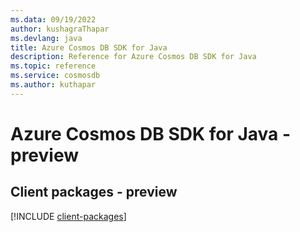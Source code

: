 ```yaml
---
ms.data: 09/19/2022
author: kushagraThapar
ms.devlang: java
title: Azure Cosmos DB SDK for Java
description: Reference for Azure Cosmos DB SDK for Java
ms.topic: reference
ms.service: cosmosdb
ms.author: kuthapar
---
```

# Azure Cosmos DB SDK for Java - preview

## Client packages - preview
[!INCLUDE [client-packages](cosmos-db-client-index.md)]